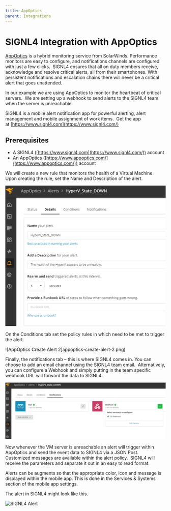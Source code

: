 ```yaml
---
title: AppOptics
parent: Integrations
---
```


# SIGNL4 Integration with AppOptics

[AppOptics](https://www.appoptics.com/) is a hybrid monitoring service from SolarWinds. Performance monitors are easy to configure, and notifications channels are configured with just a few clicks.  SIGNL4 ensures that all on duty members receive, acknowledge and resolve critical alerts, all from their smartphones. With persistent notifications and escalation chains there will never be a critical alert that goes unattended.

In our example we are using AppOptics to monitor the heartbeat of critical servers.  We are setting up a webhook to send alerts to the SIGNL4 team when the server is unreachable.

SIGNL4 is a mobile alert notification app for powerful alerting, alert management and mobile assignment of work items.  Get the app at [https://www.signl4.com](https://www.signl4.com/)

## Prerequisites

- A SIGNL4 ([https://www.signl4.com](https://www.signl4.com/)) account
- An AppOptics ([https://www.appoptics.com/](https://www.appoptics.com/)) account

We will create a new rule that monitors the health of a Virtual Machine. Upon creating the rule, set the Name and Description of the alert.

![AppOptics Create Alert 1](appoptics-create-alert-1.png)

On the Conditions tab set the policy rules in which need to be met to trigger the alert.

![AppOptics Create Alert 2]appoptics-create-alert-2.png)

Finally, the notifications tab – this is where SIGNL4 comes in. You can choose to add an email channel using the SIGNL4 team email.  Alternatively, you can configure a Webhook and simply putting in the team specific webhook URL will forward the data to SIGNL4.

![AppOptics Create Alert 3](appoptics-create-alert-3.png)

Now whenever the VM server is unreachable an alert will trigger within AppOptics and send the event data to SIGNL4 via a JSON Post.  Customized messages are available within the alert policy.  SIGNL4 will receive the parameters and separate it out in an easy to read format.

Alerts can be augments so that the appropriate color, icon and message is displayed within the mobile app. This is done in the Services & Systems section of the mobile app settings.

The alert in SIGNL4 might look like this.

![SIGNL4 Alert](signl4-autocode.png)
